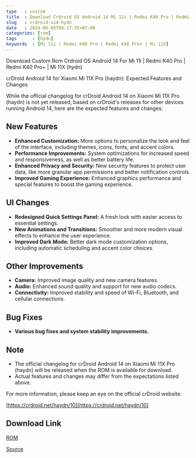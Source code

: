 ```yaml
---
type   : cusrom
title  : Download Crdroid OS Android 14 Mi 11i | Redmi K40 Pro | Redmi K40 Pro+ | Mi 11X
slug   : crdroid-a14-hydn
date   : 2024-06-05T09:17:35+07:00
categories: [rom]
tags      : [hydn]
keywords  : [Mi 11i | Redmi K40 Pro | Redmi K40 Pro+ | Mi 11X]
---
```


Download Custom Rom Crdroid OS Android 14 For Mi 11i | Redmi K40 Pro | Redmi K40 Pro+ | Mi 11X (hydn)

crDroid Android 14 for Xiaomi Mi 11X Pro (haydn): Expected Features and Changes

While the official changelog for crDroid Android 14 on Xiaomi Mi 11X Pro (haydn) is not yet released, based on crDroid's releases for other devices running Android 14, here are the expected features and changes:

## New Features

* **Enhanced Customization:** More options to personalize the look and feel of the interface, including themes, icons, fonts, and accent colors.
* **Performance Improvements:** System optimizations for increased speed and responsiveness, as well as better battery life.
* **Enhanced Privacy and Security:** New security features to protect user data, like more granular app permissions and better notification controls.
* **Improved Gaming Experience:** Enhanced graphics performance and special features to boost the gaming experience.

## UI Changes

* **Redesigned Quick Settings Panel:** A fresh look with easier access to essential settings.
* **New Animations and Transitions:** Smoother and more modern visual effects to enhance the user experience.
* **Improved Dark Mode:** Better dark mode customization options, including automatic scheduling and accent color choices.

## Other Improvements

* **Camera:** Improved image quality and new camera features.
* **Audio:** Enhanced sound quality and support for new audio codecs.
* **Connectivity:** Improved stability and speed of Wi-Fi, Bluetooth, and cellular connections.

## Bug Fixes

* **Various bug fixes and system stability improvements.**

## Note

* The official changelog for crDroid Android 14 on Xiaomi Mi 11X Pro (haydn) will be released when the ROM is available for download.
* Actual features and changes may differ from the expectations listed above.

For more information, please keep an eye on the official crDroid website:

[https://crdroid.net/haydn/10](https://crdroid.net/haydn/10)


## Download Link
[ROM](https://sourceforge.net/projects/crdroid/files/haydn/10.x/)

[Source](https://crdroid.net/haydn/9)